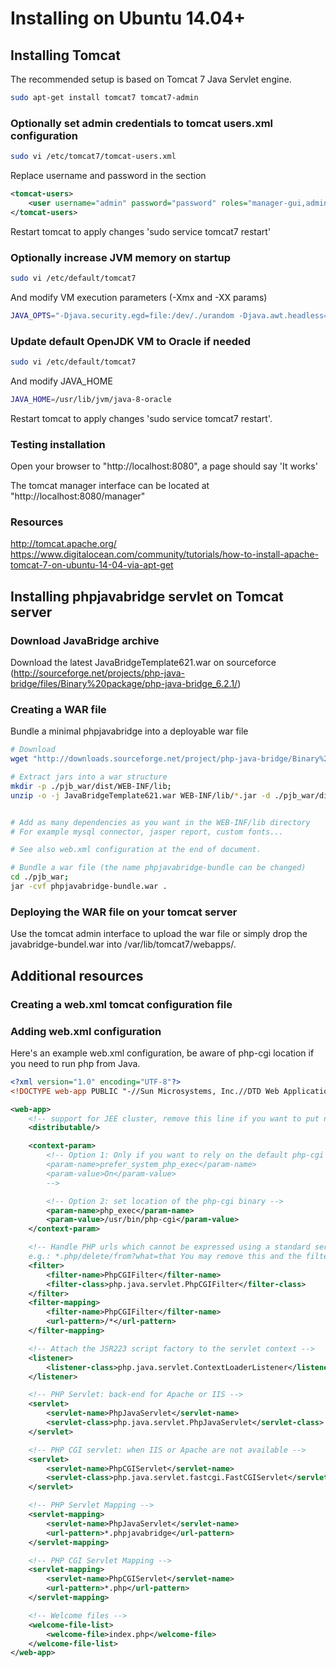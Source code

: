 
# Installing on Ubuntu 14.04+

## Installing Tomcat

The recommended setup is based on Tomcat 7 Java Servlet engine. 
 

```bash
sudo apt-get install tomcat7 tomcat7-admin
```

### Optionally set admin credentials to tomcat users.xml configuration

```bash
sudo vi /etc/tomcat7/tomcat-users.xml
```

Replace username and password in the <tomcat-users> section

```xml
<tomcat-users>
    <user username="admin" password="password" roles="manager-gui,admin-gui"/>
</tomcat-users>
```

Restart tomcat to apply changes 'sudo service tomcat7 restart'

### Optionally increase JVM memory on startup

```bash
sudo vi /etc/default/tomcat7
```

And modify VM execution parameters (-Xmx and -XX params)

```bash
JAVA_OPTS="-Djava.security.egd=file:/dev/./urandom -Djava.awt.headless=true -Xmx512m -XX:MaxPermSize=256m -XX:+UseConcMarkSweepGC"
```

### Update default OpenJDK VM to Oracle if needed

```bash
sudo vi /etc/default/tomcat7
```

And modify JAVA_HOME 

```bash
JAVA_HOME=/usr/lib/jvm/java-8-oracle
```


Restart tomcat to apply changes 'sudo service tomcat7 restart'.

### Testing installation

Open your browser to "http://localhost:8080", a page should say 'It works'

The tomcat manager interface can be located at "http://localhost:8080/manager"


### Resources

http://tomcat.apache.org/
https://www.digitalocean.com/community/tutorials/how-to-install-apache-tomcat-7-on-ubuntu-14-04-via-apt-get


## Installing phpjavabridge servlet on Tomcat server

### Download JavaBridge archive

Download the latest JavaBridgeTemplate621.war on sourceforce (http://sourceforge.net/projects/php-java-bridge/files/Binary%20package/php-java-bridge_6.2.1/)

### Creating a WAR file

Bundle a minimal phpjavabridge into a deployable war file

```bash
# Download 
wget "http://downloads.sourceforge.net/project/php-java-bridge/Binary%20package/php-java-bridge_6.2.1/JavaBridgeTemplate621.war?r=http%3A%2F%2Fsourceforge.net%2Fprojects%2Fphp-java-bridge%2Ffiles%2FBinary%2520package%2Fphp-java-bridge_6.2.1%2F&ts=1415114437&use_mirror=softlayer-ams" -O JavaBridgeTemplate621.war;

# Extract jars into a war structure
mkdir -p ./pjb_war/dist/WEB-INF/lib;
unzip -o -j JavaBridgeTemplate621.war WEB-INF/lib/*.jar -d ./pjb_war/dist/WEB-INF/lib;


# Add as many dependencies as you want in the WEB-INF/lib directory
# For example mysql connector, jasper report, custom fonts...

# See also web.xml configuration at the end of document.

# Bundle a war file (the name phpjavabridge-bundle can be changed)
cd ./pjb_war;
jar -cvf phpjavabridge-bundle.war .
```

### Deploying the WAR file on your tomcat server

Use the tomcat admin interface to upload the war file or simply drop the javabridge-bundel.war into /var/lib/tomcat7/webapps/.

## Additional resources 

### Creating a web.xml tomcat configuration file 

### Adding web.xml configuration

Here's an example web.xml configuration, be aware of php-cgi location if you need to run php from Java.

```xml
<?xml version="1.0" encoding="UTF-8"?>
<!DOCTYPE web-app PUBLIC "-//Sun Microsystems, Inc.//DTD Web Application 2.3//EN" "http://java.sun.com/dtd/web-app_2_3.dtd">

<web-app>
    <!-- support for JEE cluster, remove this line if you want to put non-serializable objects into the java_session() -->
    <distributable/>

    <context-param>
        <!-- Option 1: Only if you want to rely on the default php-cgi binary
        <param-name>prefer_system_php_exec</param-name>
        <param-value>On</param-value>
        -->        

        <!-- Option 2: set location of the php-cgi binary -->
        <param-name>php_exec</param-name>
        <param-value>/usr/bin/php-cgi</param-value>
    </context-param>

    <!-- Handle PHP urls which cannot be expressed using a standard servlet spec 2.2 url-pattern, 
    e.g.: *.php/delete/from?what=that You may remove this and the filter-mapping below -->
    <filter>
        <filter-name>PhpCGIFilter</filter-name>
        <filter-class>php.java.servlet.PhpCGIFilter</filter-class>
    </filter>
    <filter-mapping>
        <filter-name>PhpCGIFilter</filter-name>
        <url-pattern>/*</url-pattern>
    </filter-mapping>

    <!-- Attach the JSR223 script factory to the servlet context -->
    <listener>
        <listener-class>php.java.servlet.ContextLoaderListener</listener-class>
    </listener>

    <!-- PHP Servlet: back-end for Apache or IIS -->
    <servlet>
        <servlet-name>PhpJavaServlet</servlet-name>
        <servlet-class>php.java.servlet.PhpJavaServlet</servlet-class>
    </servlet>

    <!-- PHP CGI servlet: when IIS or Apache are not available -->
    <servlet>
        <servlet-name>PhpCGIServlet</servlet-name>
        <servlet-class>php.java.servlet.fastcgi.FastCGIServlet</servlet-class>
    </servlet>

    <!-- PHP Servlet Mapping -->
    <servlet-mapping>
        <servlet-name>PhpJavaServlet</servlet-name>
        <url-pattern>*.phpjavabridge</url-pattern>
    </servlet-mapping>

    <!-- PHP CGI Servlet Mapping -->
    <servlet-mapping>
        <servlet-name>PhpCGIServlet</servlet-name>
        <url-pattern>*.php</url-pattern>
    </servlet-mapping>

    <!-- Welcome files -->
    <welcome-file-list>
        <welcome-file>index.php</welcome-file>
    </welcome-file-list>
</web-app>
```




